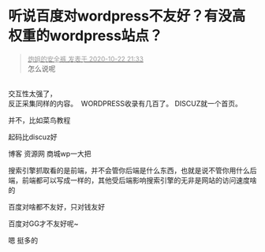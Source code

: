# 听说百度对wordpress不友好？有没高权重的wordpress站点？


<div class="quote"><blockquote><font size="2"><a href="https://www.hostloc.com/forum.php?mod=redirect&amp;goto=findpost&amp;pid=9338172&amp;ptid=757357" target="_blank"><font color="#999999">炮姐的安全裤 发表于 2020-10-22 21:33</font></a></font><br />
怎么说呢</blockquote></div><br />
交互性太强了，<br />
反正采集同样的内容。&nbsp;&nbsp;WORDPRESS收录有几百了。 DISCUZ就一个首页。

并不，比如菜鸟教程

起码比discuz好

博客 资源网 商城wp一大把

搜索引擎抓取看的是前端，并不会管你后端是什么东西，也就是说不管你用什么后端，前端都可以写成一样的，其他受后端影响搜索引擎的无非是网站的访问速度啥的

百度对啥都不友好，只对钱友好

百度对GG才不友好呢~

嗯 挺多的
